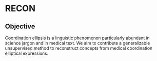 # RECON
## Objective
Coordination ellipsis is a linguistic phenomenon particularly abundant in science jargon and in medical text. We aim to contribute a generalizable unsupervised method to reconstruct concepts from medical coordination elliptical expressions. 